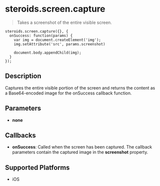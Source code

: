 steroids.screen.capture
=================

  > Takes a screenshot of the entire visible screen.

    steroids.screen.capture({}, {
      onSuccess: function(params) {
        var img = document.createElement('img');
        img.setAttribute('src', params.screenshot)

        document.body.appendChild(img);
      }
    });

Description
-----------

Captures the entire visible portion of the screen and returns the content as a Base64-encoded image for the onSuccess callback function.


Parameters
----------
- __none__


Callbacks
---------
- __onSuccess__: Called when the screen has been captured. The callback parameters contain the captured image in the __screenshot__ property.

Supported Platforms
-------------------

- iOS
